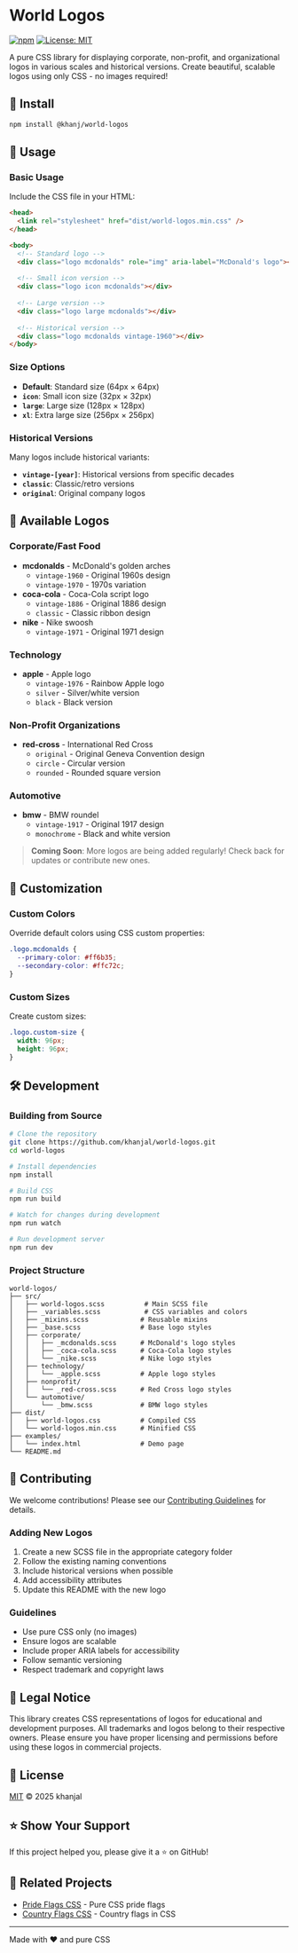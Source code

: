 # World Logos

[![npm](https://img.shields.io/npm/v/@khanj/world-logos)](https://www.npmjs.com/package/@khanj/world-logos)
[![License: MIT](https://img.shields.io/badge/License-MIT-yellow.svg)](https://opensource.org/licenses/MIT)

A pure CSS library for displaying corporate, non-profit, and organizational logos in various scales and historical versions. Create beautiful, scalable logos using only CSS - no images required!

## 🚀 Install

```bash
npm install @khanj/world-logos
```

## 📖 Usage

### Basic Usage

Include the CSS file in your HTML:

```html
<head>
  <link rel="stylesheet" href="dist/world-logos.min.css" />
</head>

<body>
  <!-- Standard logo -->
  <div class="logo mcdonalds" role="img" aria-label="McDonald's logo"></div>
  
  <!-- Small icon version -->
  <div class="logo icon mcdonalds"></div>
  
  <!-- Large version -->
  <div class="logo large mcdonalds"></div>
  
  <!-- Historical version -->
  <div class="logo mcdonalds vintage-1960"></div>
</body>
```

### Size Options

- **Default**: Standard size (64px × 64px)
- **`icon`**: Small icon size (32px × 32px)
- **`large`**: Large size (128px × 128px)
- **`xl`**: Extra large size (256px × 256px)

### Historical Versions

Many logos include historical variants:
- **`vintage-[year]`**: Historical versions from specific decades
- **`classic`**: Classic/retro versions
- **`original`**: Original company logos

## 🏢 Available Logos

### Corporate/Fast Food
- **mcdonalds** - McDonald's golden arches
  - `vintage-1960` - Original 1960s design
  - `vintage-1970` - 1970s variation
- **coca-cola** - Coca-Cola script logo
  - `vintage-1886` - Original 1886 design
  - `classic` - Classic ribbon design
- **nike** - Nike swoosh
  - `vintage-1971` - Original 1971 design

### Technology
- **apple** - Apple logo
  - `vintage-1976` - Rainbow Apple logo
  - `silver` - Silver/white version
  - `black` - Black version

### Non-Profit Organizations
- **red-cross** - International Red Cross
  - `original` - Original Geneva Convention design
  - `circle` - Circular version
  - `rounded` - Rounded square version

### Automotive
- **bmw** - BMW roundel
  - `vintage-1917` - Original 1917 design
  - `monochrome` - Black and white version

> **Coming Soon**: More logos are being added regularly! Check back for updates or contribute new ones.

## 🎨 Customization

### Custom Colors

Override default colors using CSS custom properties:

```css
.logo.mcdonalds {
  --primary-color: #ff6b35;
  --secondary-color: #ffc72c;
}
```

### Custom Sizes

Create custom sizes:

```css
.logo.custom-size {
  width: 96px;
  height: 96px;
}
```

## 🛠️ Development

### Building from Source

```bash
# Clone the repository
git clone https://github.com/khanjal/world-logos.git
cd world-logos

# Install dependencies
npm install

# Build CSS
npm run build

# Watch for changes during development
npm run watch

# Run development server
npm run dev
```

### Project Structure

```
world-logos/
├── src/
│   ├── world-logos.scss          # Main SCSS file
│   ├── _variables.scss           # CSS variables and colors
│   ├── _mixins.scss             # Reusable mixins
│   ├── _base.scss               # Base logo styles
│   ├── corporate/
│   │   ├── _mcdonalds.scss      # McDonald's logo styles
│   │   ├── _coca-cola.scss      # Coca-Cola logo styles
│   │   └── _nike.scss           # Nike logo styles
│   ├── technology/
│   │   └── _apple.scss          # Apple logo styles
│   ├── nonprofit/
│   │   └── _red-cross.scss      # Red Cross logo styles
│   └── automotive/
│       └── _bmw.scss            # BMW logo styles
├── dist/
│   ├── world-logos.css          # Compiled CSS
│   └── world-logos.min.css      # Minified CSS
├── examples/
│   └── index.html               # Demo page
└── README.md
```

## 🤝 Contributing

We welcome contributions! Please see our [Contributing Guidelines](CONTRIBUTING.md) for details.

### Adding New Logos

1. Create a new SCSS file in the appropriate category folder
2. Follow the existing naming conventions
3. Include historical versions when possible
4. Add accessibility attributes
5. Update this README with the new logo

### Guidelines

- Use pure CSS only (no images)
- Ensure logos are scalable
- Include proper ARIA labels for accessibility
- Follow semantic versioning
- Respect trademark and copyright laws

## 📄 Legal Notice

This library creates CSS representations of logos for educational and development purposes. All trademarks and logos belong to their respective owners. Please ensure you have proper licensing and permissions before using these logos in commercial projects.

## 📝 License

[MIT](LICENSE) © 2025 khanjal

## ⭐ Show Your Support

If this project helped you, please give it a ⭐ on GitHub!

## 🔗 Related Projects

- [Pride Flags CSS](https://github.com/risadams/pride-flags) - Pure CSS pride flags
- [Country Flags CSS](https://github.com/lipis/flag-icon-css) - Country flags in CSS

---

Made with ❤️ and pure CSS
